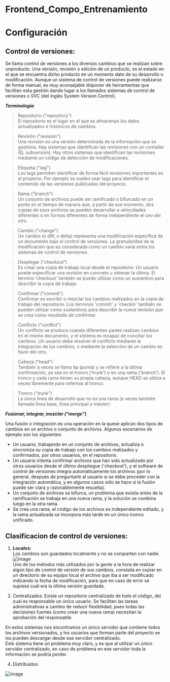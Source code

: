 # Frontend_Compo_Entrenamiento
# Configuración
## Control de versiones:
Se llama control de versiones a los diversos cambios que se realizan sobre unproducto. Una versión, revisión o edición de un producto, es el estado en el que se encuentra dicho producto en un momento dato de su desarrollo o modificación. Aunque un sistema de control de versiones puede realizarse de forma manual, es muy aconsejable disponer de herramientas que faciliten
esta gestión dando lugar a los llamados sistemas de control de versiones o SVC (del inglés
System Version Control).

***Terminología*** 
> Repositorio ("repository") <br>
El repositorio es el lugar en el que se almacenan los datos actualizados e históricos de cambios.

> Revisión ("revision")<br>
Una revisión es una versión determinada de la información que se gestiona. Hay sistemas que identifican las revisiones con un contador (Ej. subversion). Hay otros sistemas que identifican las revisiones mediante un código de detección de modificaciones.

> Etiqueta ("tag")<br>
Los tags permiten identificar de forma fácil revisiones importantes en el proyecto. Por ejemplo se suelen usar tags para identificar el contenido de las versiones publicadas del proyecto.

> Rama ("branch")<br>
Un conjunto de archivos puede ser ramificado o bifurcado en un punto en el tiempo de manera que, a partir de ese momento, dos copias de esos archivos se pueden desarrollar a velocidades diferentes o en formas diferentes de forma independiente el uno del otro.

> Cambio ("change")<br>
Un cambio (o diff, o delta) representa una modificación específica de un documento bajo el control de versiones. La granularidad de la modificación que es considerada como un cambio varía entre los sistemas de control de versiones.

> Desplegar ("checkout")<br>
Es crear una copia de trabajo local desde el repositorio. Un usuario puede especificar una revisión en concreto u obtener la última. El término 'checkout' también se puede utilizar como un sustantivo para describir la copia de trabajo.

> Confirmar ("commit")<br>
Confirmar es escribir o mezclar los cambios realizados en la copia de trabajo del repositorio. Los términos 'commit' y 'checkin' también se pueden utilizar como sustantivos para describir la nueva revisión que se crea como resultado de confirmar.

> Conflicto ("conflict")<br>
Un conflicto se produce cuando diferentes partes realizan cambios en el mismo documento, y el sistema es incapaz de conciliar los cambios. Un usuario debe resolver el conflicto mediante la integración de los cambios, o mediante la selección de un cambio en favor del otro.

> Cabeza ("head")<br>
También a veces se llama tip (punta) y se refiere a la última confirmación, ya sea en el tronco ('trunk') o en una rama ('branch'). El tronco y cada rama tienen su propia cabeza, aunque HEAD se utiliza a veces libremente para referirse al tronco.

> Tronco ("trunk")<br>
La única línea de desarrollo que no es una rama (a veces también llamada línea base, línea principal o máster).

***Fusionar, integrar, mezclar ("merge")*** 

Una fusión o integración es una operación en la quese aplican dos tipos de cambios en un archivo o conjunto de archivos. Algunos escenarios de ejemplo son los siguientes:<br>
- Un usuario, trabajando en un conjunto de archivos, actualiza o sincroniza su copia de trabajo con los cambios realizados y confirmados, por otros usuarios, en el repositorio.
- Un usuario intenta confirmar archivos que han sido actualizado por otros usuarios desde el último despliegue ('checkout'), y el software de control de versiones integra automáticamente los archivos (por lo general, después de
preguntarle al usuario si se debe proceder con la integración automática, y en algunos casos sólo se hace si la fusión puede ser clara y razonablemente resuelta).
- Un conjunto de archivos se bifurca, un problema que existía antes de la ramificación se trabaja en una nueva rama, y la solución se combina luego en la otra rama.
- Se crea una rama, el código de los archivos es independiente editado, y la rama actualizada se incorpora más tarde en un único tronco unificado.

## Clasificacion de control de versiones:
1. ***Locales:*** <br>
Los cambios son guardados localmente y no se comparten con nadie.
  ![image](https://user-images.githubusercontent.com/30872921/132261493-be59ee1b-060e-4c0e-b4fb-050ddd210b89.png) <br>
Uno de los métodos más utilizados por la gente a la hora de realizar algún tipo de control de versión de sus cambios, consistía en copiar en un directorio de su equipo local el archivo que iba a ser modificado indicando la fecha de modificación, para que en caso de error se supiese cuál era la última versión guardada.
   
2. Centralizados:
Existe un repositorio centralizado de todo el código, del cual es responsable un único usuario. Se facilitan las tareas administrativas a cambio de reducir   flexibilidad, pues todas las decisiones fuertes (como crear una nueva rama) necesitan la aprobación del responsable.

En estos sistemas nos encontramos un único servidor que contiene todos los archivos versionados, y los usuarios que forman parte del proyecto se los pueden descargar desde ese servidor centralizado.<br>
Este sistema tiene un problema muy claro, y es que al utilizar un único servidor centralizado, en caso de problema en ese servidor toda la información se podría perder.

4. Distribuidos

![image](https://user-images.githubusercontent.com/30872921/132256181-79d26a34-beb2-41ce-9703-94f08385a034.png)


